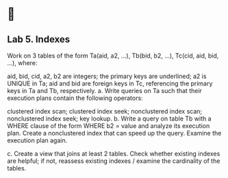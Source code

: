# :maple_leaf:
## Lab 5. Indexes

Work on 3 tables of the form Ta(aid, a2, …), Tb(bid, b2, …), Tc(cid, aid, bid, …), where:

aid, bid, cid, a2, b2 are integers;
the primary keys are underlined;
a2 is UNIQUE in Ta;
aid and bid are foreign keys in Tc, referencing the primary keys in Ta and Tb, respectively.
a. Write queries on Ta such that their execution plans contain the following operators:

clustered index scan;
clustered index seek;
nonclustered index scan;
nonclustered index seek;
key lookup.
b. Write a query on table Tb with a WHERE clause of the form WHERE b2 = value and analyze its execution plan. Create a nonclustered index that can speed up the query. Examine the execution plan again.

c. Create a view that joins at least 2 tables. Check whether existing indexes are helpful; if not, reassess existing indexes / examine the cardinality of the tables.
